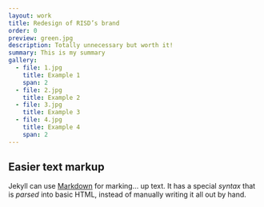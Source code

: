 ```yaml
---
layout: work
title: Redesign of RISD’s brand
order: 0
preview: green.jpg
description: Totally unnecessary but worth it!
summary: This is my summary
gallery:
  - file: 1.jpg
    title: Example 1
    span: 2
  - file: 2.jpg
    title: Example 2
  - file: 3.jpg
    title: Example 3
  - file: 4.jpg
    title: Example 4
    span: 2
---
```


## Easier text markup

Jekyll can use [Markdown](https://www.markdownguide.org/getting-started/) for marking… up text. It has a special *syntax* that is *parsed* into basic HTML, instead of manually writing it all out by hand.